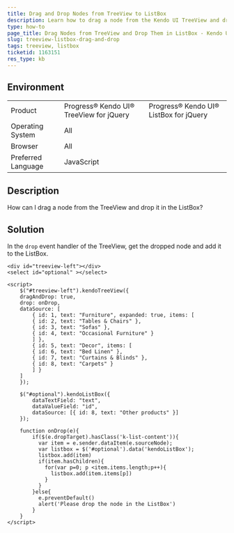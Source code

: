```yaml
---
title: Drag and Drop Nodes from TreeView to ListBox
description: Learn how to drag a node from the Kendo UI TreeView and drop it in the Kendo UI ListBox.
type: how-to
page_title: Drag Nodes from TreeView and Drop Them in ListBox - Kendo UI TreeView and ListBox for jQuery
slug: treeview-listbox-drag-and-drop
tags: treeview, listbox
ticketid: 1163151  
res_type: kb
---
```


## Environment

<table>
 <tr>
  <td>Product</td>
  <td>Progress® Kendo UI® TreeView for jQuery</td>
  <td>Progress® Kendo UI® ListBox for jQuery</td>
 </tr>
 <tr>
  <td>Operating System</td>
  <td>All</td>
 </tr>
 <tr>
  <td>Browser</td>
  <td>All</td>
 </tr>
 <tr>
  <td>Preferred Language</td>
  <td>JavaScript</td>
 </tr>
</table>

## Description

How can I drag a node from the TreeView and drop it in the ListBox?

## Solution

In the `drop` event handler of the TreeView, get the dropped node and add it to the ListBox.

```dojo
<div id="treeview-left"></div>
<select id="optional" ></select>

<script>
	$("#treeview-left").kendoTreeView({
	dragAndDrop: true,
	drop: onDrop,
	dataSource: [
		{ id: 1, text: "Furniture", expanded: true, items: [
		{ id: 2, text: "Tables & Chairs" },
		{ id: 3, text: "Sofas" },
		{ id: 4, text: "Occasional Furniture" }
		] },
		{ id: 5, text: "Decor", items: [
		{ id: 6, text: "Bed Linen" },
		{ id: 7, text: "Curtains & Blinds" },
		{ id: 8, text: "Carpets" }
		] }
	]
	});

	$("#optional").kendoListBox({
	    dataTextField: "text",
	    dataValueField: "id",
	    dataSource: [{ id: 8, text: "Other products" }]
	});

	function onDrop(e){          
        if($(e.dropTarget).hasClass('k-list-content')){
          var item = e.sender.dataItem(e.sourceNode);         
          var listbox = $('#optional').data('kendoListBox');         
          listbox.add(item)
          if(item.hasChildren){
            for(var p=0; p <item.items.length;p++){
              listbox.add(item.items[p])
            }
          }
        }else{
          e.preventDefault()
          alert('Please drop the node in the ListBox')
        }
    }
</script>
```
